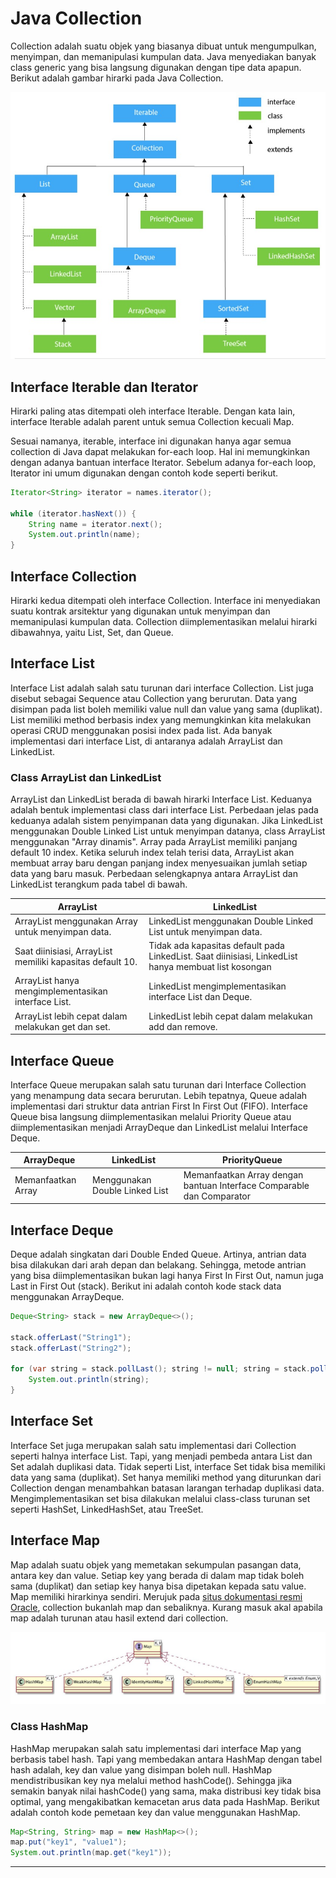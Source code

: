 # Java Collection

Collection adalah suatu objek yang biasanya dibuat untuk mengumpulkan, menyimpan, dan memanipulasi kumpulan data. Java menyediakan banyak class generic yang bisa langsung digunakan dengan tipe data apapun. Berikut adalah gambar hirarki pada Java Collection.

![Hirarki Java Collection](./img/hirarki.jpg)

## Interface Iterable dan Iterator

Hirarki paling atas ditempati oleh interface Iterable. Dengan kata lain, interface Iterable adalah parent untuk semua Collection kecuali Map.

Sesuai namanya, iterable, interface ini digunakan hanya agar semua collection di Java dapat melakukan for-each loop. Hal ini memungkinkan dengan adanya bantuan interface Iterator. Sebelum adanya for-each loop, Iterator ini umum digunakan dengan contoh kode seperti berikut.

```Java
Iterator<String> iterator = names.iterator();

while (iterator.hasNext()) {
    String name = iterator.next();
    System.out.println(name);
}
```

## Interface Collection

Hirarki kedua ditempati oleh interface Collection. Interface ini menyediakan suatu kontrak arsitektur yang digunakan untuk menyimpan dan memanipulasi kumpulan data. Collection diimplementasikan melalui hirarki dibawahnya, yaitu List, Set, dan Queue.

## Interface List

Interface List adalah salah satu turunan dari interface Collection. List juga disebut sebagai Sequence atau Collection yang berurutan. Data yang disimpan pada list boleh memiliki value null dan value yang sama (duplikat). List memiliki method berbasis index yang memungkinkan kita melakukan operasi CRUD menggunakan posisi index pada list. Ada banyak implementasi dari interface List, di antaranya adalah ArrayList dan LinkedList.

### Class ArrayList dan LinkedList

ArrayList dan LinkedList berada di bawah hirarki Interface List. Keduanya adalah bentuk implementasi class dari interface List. Perbedaan jelas pada keduanya adalah sistem penyimpanan data yang digunakan. Jika LinkedList menggunakan Double Linked List untuk menyimpan datanya, class ArrayList menggunakan "Array dinamis". Array pada ArrayList memiliki panjang default 10 index. Ketika seluruh index telah terisi data, ArrayList akan membuat array baru dengan panjang index menyesuaikan jumlah setiap data yang baru masuk. Perbedaan selengkapnya antara ArrayList dan LinkedList terangkum pada tabel di bawah.

| ArrayList                                                 | LinkedList                                                                                           |
| --------------------------------------------------------- | ---------------------------------------------------------------------------------------------------- |
| ArrayList menggunakan Array untuk menyimpan data.         | LinkedList menggunakan Double Linked List untuk menyimpan data.                                      |
| Saat diinisiasi, ArrayList memiliki kapasitas default 10. | Tidak ada kapasitas default pada LinkedList. Saat diinisiasi, LinkedList hanya membuat list kosongan |
| ArrayList hanya mengimplementasikan interface List.       | LinkedList mengimplementasikan interface List dan Deque.                                             |
| ArrayList lebih cepat dalam melakukan get dan set.        | LinkedList lebih cepat dalam melakukan add dan remove.                                               |

## Interface Queue

Interface Queue merupakan salah satu turunan dari Interface Collection yang menampung data secara berurutan. Lebih tepatnya, Queue adalah implementasi dari struktur data antrian First In First Out (FIFO). Interface Queue bisa langsung diimplementasikan melalui Priority Queue atau diimplementasikan menjadi ArrayDeque dan LinkedList melalui Interface Deque.

| ArrayDeque         | LinkedList                     | PriorityQueue                                                         |
| ------------------ | ------------------------------ | --------------------------------------------------------------------- |
| Memanfaatkan Array | Menggunakan Double Linked List | Memanfaatkan Array dengan bantuan Interface Comparable dan Comparator |

## Interface Deque

Deque adalah singkatan dari Double Ended Queue. Artinya, antrian data bisa dilakukan dari arah depan dan belakang. Sehingga, metode antrian yang bisa diimplementasikan bukan lagi hanya First In First Out, namun juga Last in First Out (stack). Berikut ini adalah contoh kode stack data menggunakan ArrayDeque.

```Java
Deque<String> stack = new ArrayDeque<>();

stack.offerLast("String1");
stack.offerLast("String2");

for (var string = stack.pollLast(); string != null; string = stack.pollLast()) {
	System.out.println(string);
}
```

## Interface Set

Interface Set juga merupakan salah satu implementasi dari Collection seperti halnya interface List. Tapi, yang menjadi pembeda antara List dan Set adalah duplikasi data. Tidak seperti List, interface Set tidak bisa memiliki data yang sama (duplikat). Set hanya memiliki method yang diturunkan dari Collection dengan menambahkan batasan larangan terhadap duplikasi data. Mengimplementasikan set bisa dilakukan melalui class-class turunan set seperti HashSet, LinkedHashSet, atau TreeSet.

## Interface Map

Map adalah suatu objek yang memetakan sekumpulan pasangan data, antara key dan value. Setiap key yang berada di dalam map tidak boleh sama (duplikat) dan setiap key hanya bisa dipetakan kepada satu value. Map memiliki hirarkinya sendiri. Merujuk pada [situs dokumentasi resmi Oracle](https://docs.oracle.com/javase/8/docs/technotes/guides/collections/designfaq.html#a14), collection bukanlah map dan sebaliknya. Kurang masuk akal apabila map adalah turunan atau hasil extend dari collection.

![Hirarki Map pada java](./img/hirarkimap.jpg)

### Class HashMap

HashMap merupakan salah satu implementasi dari interface Map yang berbasis tabel hash. Tapi yang membedakan antara HashMap dengan tabel hash adalah, key dan value yang disimpan boleh null. HashMap mendistribusikan key nya melalui method hashCode(). Sehingga jika semakin banyak nilai hashCode() yang sama, maka distribusi key tidak bisa optimal, yang mengakibatkan kemacetan arus data pada HashMap. Berikut adalah contoh kode pemetaan key dan value menggunakan HashMap.

```Java
Map<String, String> map = new HashMap<>();
map.put("key1", "value1");
System.out.println(map.get("key1"));
```

---